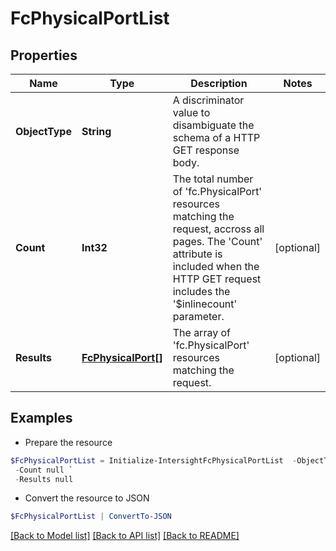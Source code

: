 # FcPhysicalPortList
## Properties

Name | Type | Description | Notes
------------ | ------------- | ------------- | -------------
**ObjectType** | **String** | A discriminator value to disambiguate the schema of a HTTP GET response body. | 
**Count** | **Int32** | The total number of &#39;fc.PhysicalPort&#39; resources matching the request, accross all pages. The &#39;Count&#39; attribute is included when the HTTP GET request includes the &#39;$inlinecount&#39; parameter. | [optional] 
**Results** | [**FcPhysicalPort[]**](FcPhysicalPort.md) | The array of &#39;fc.PhysicalPort&#39; resources matching the request. | [optional] 

## Examples

- Prepare the resource
```powershell
$FcPhysicalPortList = Initialize-IntersightFcPhysicalPortList  -ObjectType null `
 -Count null `
 -Results null
```

- Convert the resource to JSON
```powershell
$FcPhysicalPortList | ConvertTo-JSON
```

[[Back to Model list]](../README.md#documentation-for-models) [[Back to API list]](../README.md#documentation-for-api-endpoints) [[Back to README]](../README.md)

